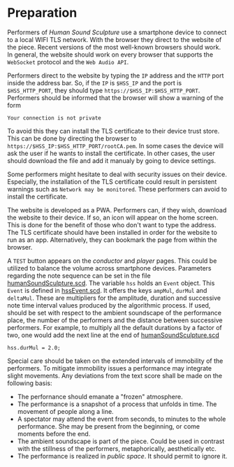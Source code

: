 # Preparation
Performers of *Human Sound Sculpture* use a smartphone device to connect to a local WIFI TLS network.
With the browser they direct to the website of the piece. Recent versions of the most well-known
browsers should work. In general, the website should work on every browser that supports
the `WebSocket` protocol and the `Web Audio API`.

Performers direct to the website by typing the `IP` address and the `HTTP` port inside the address bar.
So, if the `IP` is `$HSS_IP` and the port is `$HSS_HTTP_PORT`, they should type `https://$HSS_IP:$HSS_HTTP_PORT`.
Performers should be informed that the browser will show a warning of the form
```
Your connection is not private
```
To avoid this they can install the TLS certificate to their device trust store. This can be done by
directing the browser to `https://$HSS_IP:$HSS_HTTP_PORT/rootCA.pem`. In some cases the device will ask
the user if he wants to install the certificate. In other cases, the user should download the file
and add it manualy by going to device settings.

Some performers might hesitate to deal with security issues on their device. Especially, the installation
of the TLS certificate could result in persistent warnings such as `Network may be monitored`. These performers can
avoid to install the certificate.

The website is developed as a PWA. Performers can, if they wish, download the website to their device.
If so, an icon will appear on the home screen. This is done for the benefit of those who don't want to
type the address. The TLS certificate should have been installed in order for the website to run as an app.
Alternatively, they can bookmark the page from within the browser.

A `TEST` button appears on the *conductor* and *player* pages. This could be utilized to balance the volume
across smartphone devices. Parameters regarding the note sequence can be set in the file
[humanSoundSculpture.scd](humanSoundSculpture.scd). The variable `hss` holds an `Event` object. This `Event`
is defined in [hssEvent.scd](supercollider/hssEvent.scd). It offers the keys `ampMul`, `durMul` and `deltaMul`.
These are multipliers for the amplitude, duration and successive note time interval values produced by the
algorithmic process. If used, should be set with respect to the ambient soundscape of the performance place,
the number of the performers and the distance between successive performers. For example, to multiply all the default
durations by a factor of two, one would add the next line at the end of [humanSoundSculpture.scd](humanSoundSculpture.scd)
```supercollider
hss.durMul = 2.0;
```

Special care should be taken on the extended intervals of immobility of the performers. To mitigate immobility
issues a performance may integrate slight movements. Any deviations from the text score shall be made on the
following basis:

- The perfornance should emanate a "frozen" atmosphere.
- The performance is a snapshot of a process that unfolds in time. The movement of people along a line.
- A spectator may attend the event from seconds, to minutes to the whole performance. She may be present from the beginning,
	or come moments before the end.
- The ambient soundscape is part of the piece. Could be used in contrast with the stillness of the performers, metaphorically,
	aesthetically etc.
- The performance is realized in *public space*. It should permit to ignore it.
